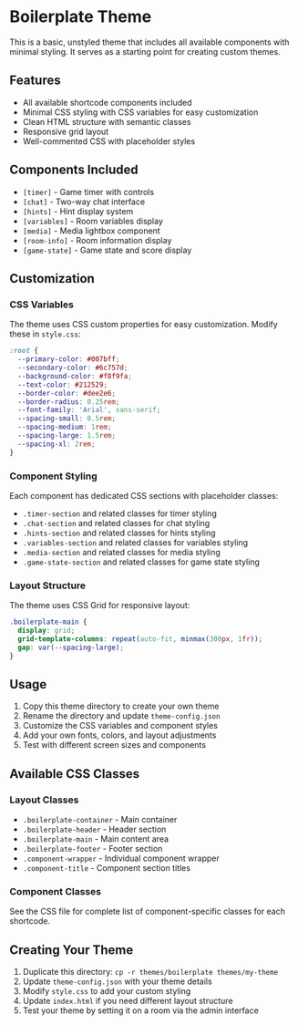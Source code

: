 # Boilerplate Theme

This is a basic, unstyled theme that includes all available components with minimal styling. It serves as a starting point for creating custom themes.

## Features

- All available shortcode components included
- Minimal CSS styling with CSS variables for easy customization
- Clean HTML structure with semantic classes
- Responsive grid layout
- Well-commented CSS with placeholder styles

## Components Included

- `[timer]` - Game timer with controls
- `[chat]` - Two-way chat interface
- `[hints]` - Hint display system
- `[variables]` - Room variables display
- `[media]` - Media lightbox component
- `[room-info]` - Room information display
- `[game-state]` - Game state and score display

## Customization

### CSS Variables

The theme uses CSS custom properties for easy customization. Modify these in `style.css`:

```css
:root {
  --primary-color: #007bff;
  --secondary-color: #6c757d;
  --background-color: #f8f9fa;
  --text-color: #212529;
  --border-color: #dee2e6;
  --border-radius: 0.25rem;
  --font-family: 'Arial', sans-serif;
  --spacing-small: 0.5rem;
  --spacing-medium: 1rem;
  --spacing-large: 1.5rem;
  --spacing-xl: 2rem;
}
```

### Component Styling

Each component has dedicated CSS sections with placeholder classes:

- `.timer-section` and related classes for timer styling
- `.chat-section` and related classes for chat styling
- `.hints-section` and related classes for hints styling
- `.variables-section` and related classes for variables styling
- `.media-section` and related classes for media styling
- `.game-state-section` and related classes for game state styling

### Layout Structure

The theme uses CSS Grid for responsive layout:

```css
.boilerplate-main {
  display: grid;
  grid-template-columns: repeat(auto-fit, minmax(300px, 1fr));
  gap: var(--spacing-large);
}
```

## Usage

1. Copy this theme directory to create your own theme
2. Rename the directory and update `theme-config.json`
3. Customize the CSS variables and component styles
4. Add your own fonts, colors, and layout adjustments
5. Test with different screen sizes and components

## Available CSS Classes

### Layout Classes
- `.boilerplate-container` - Main container
- `.boilerplate-header` - Header section
- `.boilerplate-main` - Main content area
- `.boilerplate-footer` - Footer section
- `.component-wrapper` - Individual component wrapper
- `.component-title` - Component section titles

### Component Classes
See the CSS file for complete list of component-specific classes for each shortcode.

## Creating Your Theme

1. Duplicate this directory: `cp -r themes/boilerplate themes/my-theme`
2. Update `theme-config.json` with your theme details
3. Modify `style.css` to add your custom styling
4. Update `index.html` if you need different layout structure
5. Test your theme by setting it on a room via the admin interface